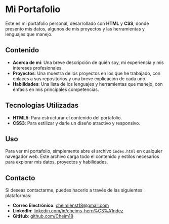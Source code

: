 # Mi Portafolio

Este es mi portafolio personal, desarrollado con **HTML** y **CSS**, donde presento mis datos, algunos de mis proyectos y las herramientas y lenguajes que manejo.

## Contenido

- **Acerca de mí**: Una breve descripción de quién soy, mi experiencia y mis intereses profesionales.
- **Proyectos**: Una muestra de los proyectos en los que he trabajado, con enlaces a sus repositorios y una breve explicación de cada uno.
- **Habilidades**: Una lista de los lenguajes y herramientas que manejo, con énfasis en mis principales competencias.

## Tecnologías Utilizadas

- **HTML5**: Para estructurar el contenido del portafolio.
- **CSS3**: Para estilizar y darle un diseño atractivo y responsivo.

## Uso

Para ver mi portafolio, simplemente abre el archivo `index.html` en cualquier navegador web. Este archivo carga todo el contenido y estilos necesarios para explorar mis datos, proyectos y habilidades.

## Contacto

Si deseas contactarme, puedes hacerlo a través de las siguientes plataformas:

- **Correo Electrónico**: [cheimienst18@gmail.com](mailto:cheimienst18@gmail.com)
- **LinkedIn**: [linkedin.com/in/cheims-hern%C3%A1ndez](https://linkedin.com/in/cheims-hern%C3%A1ndez)
- **GitHub**: [github.com/Cheim18](https://github.com/Cheim18)
